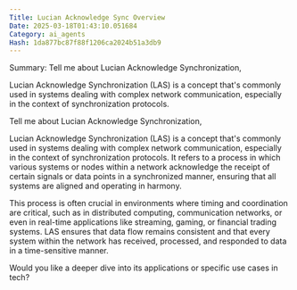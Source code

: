 ```yaml
---
Title: Lucian Acknowledge Sync Overview
Date: 2025-03-18T01:43:10.051684
Category: ai_agents
Hash: 1da877bc87f88f1206ca2024b51a3db9
---
```

Summary: Tell me about Lucian Acknowledge Synchronization,

Lucian Acknowledge Synchronization (LAS) is a concept that's commonly used in systems dealing with complex network communication, especially in the context of synchronization protocols.

Tell me about Lucian Acknowledge Synchronization,

Lucian Acknowledge Synchronization (LAS) is a concept that's commonly used in systems dealing with complex network communication, especially in the context of synchronization protocols. It refers to a process in which various systems or nodes within a network acknowledge the receipt of certain signals or data points in a synchronized manner, ensuring that all systems are aligned and operating in harmony.

This process is often crucial in environments where timing and coordination are critical, such as in distributed computing, communication networks, or even in real-time applications like streaming, gaming, or financial trading systems. LAS ensures that data flow remains consistent and that every system within the network has received, processed, and responded to data in a time-sensitive manner.

Would you like a deeper dive into its applications or specific use cases in tech?